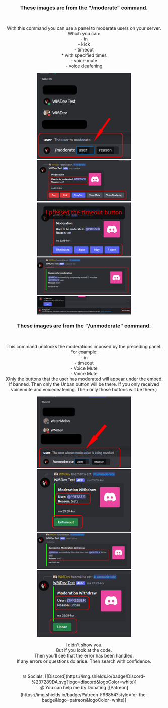 <div id="header" align="center">
<h3>These images are from the "/moderate" command.</h3>
<br>
<p>
With this command you can use a panel to moderate users on your server.<br>
Which you can:<br>
- in<br>
- kick<br>
- timeout<br>
  * with specified times<br>
- voice mute<br>
- voice deafening</p>
<img src="https://github.com/DenielDevv/discord-bot-mini-codes/blob/main/ModeratePanel/img/1.png" width="300"/>
<br>
<img src="https://github.com/DenielDevv/discord-bot-mini-codes/blob/main/ModeratePanel/img/2.png" width="300"/>
<br>
<img src="https://github.com/DenielDevv/discord-bot-mini-codes/blob/main/ModeratePanel/img/3.png" width="300"/>
<br>
<img src="https://github.com/DenielDevv/discord-bot-mini-codes/blob/main/ModeratePanel/img/4.png" width="300"/>
<br>
<img src="https://github.com/DenielDevv/discord-bot-mini-codes/blob/main/ModeratePanel/img/5.png" width="300"/>
<br>
<h3>These images are from the "/unmoderate" command.</h3>
<br>
<p>
This command unblocks the moderations imposed by the preceding panel. <br>
For example:<br>
- in<br>
- timeout<br>
- Voice Mute<br>
- Voice Mute<br>
(Only the buttons that the user has moderated will appear under the embed. If banned. Then only the Unban button will be there. If you only received voicemute and voicedeafening. Then only those buttons will be there.)
</p>
<img src="https://github.com/DenielDevv/discord-bot-mini-codes/blob/main/ModeratePanel/img/6.png" width="300"/>
<br>
<img src="https://github.com/DenielDevv/discord-bot-mini-codes/blob/main/ModeratePanel/img/7.png" width="300"/>
<br>
<img src="https://github.com/DenielDevv/discord-bot-mini-codes/blob/main/ModeratePanel/img/8.png" width="300"/>
<br>
<img src="https://github.com/DenielDevv/discord-bot-mini-codes/blob/main/ModeratePanel/img/9.png" width="300"/>
<br>
<p>
I didn't show you. <br>
But if you look at the code. <br>
Then you'll see that the error has been handled.<br>
If any errors or questions do arise. Then search with confidence.<br>
</p>
<br>
🌐 Socials:
[[Discord](https://img.shields.io/badge/Discord-%237289DA.svg?logo=discord&logoColor=white)]
<br>
💰 You can help me by Donating
[[Patreon](https://img.shields.io/badge/Patreon-F96854?style=for-the-badge&logo=patreon&logoColor=white)] 
</div>
